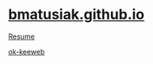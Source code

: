 # [bmatusiak.github.io](https://github.com/bmatusiak/bmatusiak.github.io)


[Resume](https://bmatusiak.github.io/resume)


[ok-keeweb](https://bmatusiak.github.io/ok-keeweb/)
